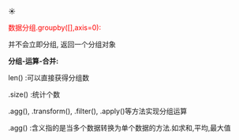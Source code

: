 

:sunny:

<font color=red>数据分组.groupby([],axis=0): </font>

并不会立即分组, 返回一个分组对象

**分组-运算-合并:**

len() :可以直接获得分组数

.size() :统计个数

.agg(), .transform(), .filter(), .apply()等方法实现分组运算

.agg() :含义指的是当多个数据转换为单个数据的方法.如求和,平均,最大值


